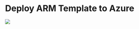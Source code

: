 # Deploy ARM Template to Azure

<a href="https://portal.azure.com/#create/Microsoft.Template/uri/https://raw.githubusercontent.com/fgauna12/Nebbodoro/master/src/Nebbodoro.ARM/azuredeploy.json" target="_blank">
    <img src="http://azuredeploy.net/deploybutton.png"/>
</a>